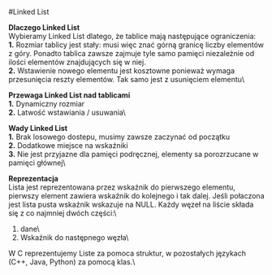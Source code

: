 #Linked List

**Dlaczego Linked List**\
Wybieramy Linked List dlatego, że tablice mają następujące ograniczenia:\
**1.** Rozmiar tablicy jest stały: musi więc znać górną granicę liczby elementów z góry. Ponadto tablica zawsze zajmuje tyle samo pamięci niezależnie od ilości elementów znajdujących się w niej.\
**2.** Wstawienie nowego elementu jest kosztowne ponieważ wymaga przesunięcia reszty elementów. Tak samo jest z usunięciem elementu\\

**Przewaga Linked List nad tablicami**\
**1.** Dynamiczny rozmiar\
**2.** Latwość wstawiania / usuwania\

**Wady Linked List**\
**1.** Brak losowego dostepu, musimy zawsze zaczynać od początku\
**2.** Dodatkowe miejsce na wskaźniki\
**3.** Nie jest przyjazne dla pamięci podręcznej, elementy sa porozrzucane w pamięci głównej\

**Reprezentacja**\
Lista jest reprezentowana przez wskaźnik do pierwszego elementu, pierwszy element zawiera wskaźnik do kolejnego i tak dalej. Jeśli połaczona jest lista pusta wskaźnik wskazuje na NULL. Każdy węzeł na liście składa się z co najmniej dwóch części:\
1. dane\
2. Wskaźnik do następnego węzła\

W C reprezentujemy Liste za pomoca struktur, w pozostałych językach (C++, Java, Python) za pomocą klas.\
